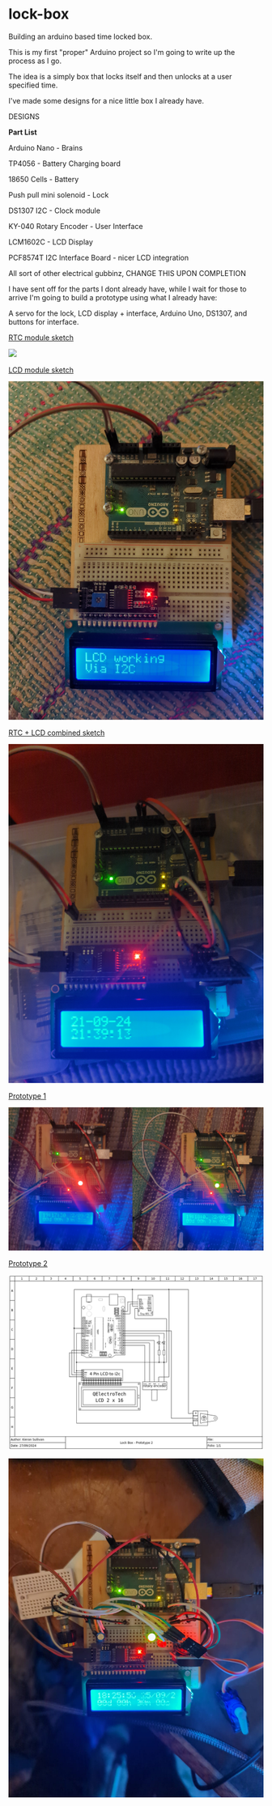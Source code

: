# lock-box

Building an arduino based time locked box.

This is my first "proper" Arduino project so I'm going to write up the process as I go.

The idea is a simply box that locks itself and then unlocks at a user specified time.

I've made some designs for a nice little box I already have.

DESIGNS

**Part List**

Arduino Nano - Brains

TP4056 - Battery Charging board

18650 Cells - Battery

Push pull mini solenoid - Lock

DS1307 I2C - Clock module

KY-040 Rotary Encoder - User Interface

LCM1602C - LCD Display

PCF8574T I2C Interface Board - nicer LCD integration

All sort of other electrical gubbinz, CHANGE THIS UPON COMPLETION

I have sent off for the parts I dont already have, while I wait for those to arrive I'm going to build a prototype using what I already have:

A servo for the lock, LCD display + interface, Arduino Uno, DS1307, and buttons for interface.

[RTC module sketch](/rtc-clock/rtc-clock.ino)

![](assets/20240921_215236_rtc.jpg)

[LCD module sketch](/lcd-i2c/lcd-i2c.ino)

![](assets/20240921_215255_lcd.jpg)

[RTC + LCD combined sketch](/rct-lcd-clock/rct-lcd-clock.ino)

![](assets/20240921_215306_rtc-lcd.jpg)

[Prototype 1](/prototype-1/prototype-1.ino)

![](assets/20240923_141401_proto-1.png)

[Prototype 2](/prototype_2/prototype_2.ino)


![](assets/20240928_092803_1_lock_box_-_prototype_2.png)

![](assets/20240928_092241_proto2.jpeg)
